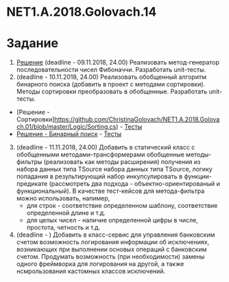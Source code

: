 # NET1.A.2018.Golovach.14

# Задание

1. [Решение](https://github.com/ChristinaGolovach/NET1.A.2018.Golovach.14/blob/master/FibonacciLogic/FibonacciNumbers.cs) (deadline - 09.11.2018, 24.00) Реализовать метод-генератор последовательности чисел Фибоначчи. Разработать unit-тесты.
2. (deadline - 10.11.2018, 24.00) Реализовать обобщенный алгоритм бинарного поиска (добавить в проект с методами сортировки). Методы сортировки преобразовать в обобщенные. Разработать unit-тесты.
* [Решение - Сортировки]https://github.com/ChristinaGolovach/NET1.A.2018.Golovach.01/blob/master/Logic/Sorting.cs) - [Тесты](https://github.com/ChristinaGolovach/NET1.A.2018.Golovach.01/blob/master/Logic.NUnitTests/SortingTests.cs)
* [Решение - Бинарный поиск](https://github.com/ChristinaGolovach/NET1.A.2018.Golovach.01/blob/master/Logic/Search.cs) - [Тесты](https://github.com/ChristinaGolovach/NET1.A.2018.Golovach.01/blob/master/Logic.NUnitTests/SearchTests.cs)
3. (deadline - 11.11.2018, 24.00) Добавить в статический класс с обобщенными методами-трансформерами обобщенные методы-фильтры (реализовать как методы расширения) получения из набора данных типа TSource набора данных типа TSource, логику попадания в результирующий набор инкупсулировать в функции-предикате (рассмотреть два подхода - объектно-ориентированый и функциональный). В качестве тест-кейсов для метода-фильтра можно использовать, напимер,
    * для строк - соответствие определенном шаблону, соответствие определенной длине и т.д.
    * для целых чисел - наличие определенной цифры в числе, простота, четность и т.д.
4. (deadline - ) Добавить в класс-сервис для управления банковским счетом возможность логирования информации об исключениях, возникающих при выполнении основых операций с банковским счетом. Продумать возможность (при необходимости) замены одного фреймворка для логирования на другой, а также нсмрользования кастомных классов исключений.
